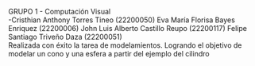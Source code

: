 GRUPO 1 - Computación Visual  
-Cristhian Anthony Torres Tineo (22200050)   Eva María Florisa Bayes Enriquez (22200006)   John Luis Alberto Castillo Reupo (22200117)   Felipe Santiago Triveño Daza (22200051)  
Realizada con éxito la tarea de modelamientos.  Logrando el objetivo de modelar un cono y una esfera a partir del ejemplo del cilindro
